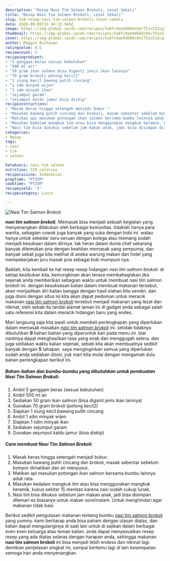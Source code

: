 ```yaml
---
description: "Resep Nasi Tim Salmon Brokoli, Lezat Sekali"
title: "Resep Nasi Tim Salmon Brokoli, Lezat Sekali"
slug: 528-resep-nasi-tim-salmon-brokoli-lezat-sekali
date: 2020-09-05T15:44:33.949Z
image: https://img-global.cpcdn.com/recipes/5a6fc9ae9d68dc84/751x532cq70/nasi-tim-salmon-brokoli-foto-resep-utama.jpg
thumbnail: https://img-global.cpcdn.com/recipes/5a6fc9ae9d68dc84/751x532cq70/nasi-tim-salmon-brokoli-foto-resep-utama.jpg
cover: https://img-global.cpcdn.com/recipes/5a6fc9ae9d68dc84/751x532cq70/nasi-tim-salmon-brokoli-foto-resep-utama.jpg
author: Maggie Buchanan
ratingvalue: 4.1
reviewcount: 5
recipeingredient:
- "5 genggam beras sesuai kebutuhan"
- "500 ml air"
- "50 gram ikan salmon bisa diganti jenis ikan lainnya"
- "70 gram brokoli potong kecil2"
- "1 siung kecil bawang putih cincang"
- "1 sdm minyak wijen"
- "1 sdm minyak ikan"
- "sejumput garam"
- "sejumput kaldu jamur bisa diskip"
recipeinstructions:
- "Masak beras hingga setengah menjadi bubur."
- "Masukan bawang putih cincang dan brokoli, masak sebentar sebelum kompor dimatikan dan air menyusut."
- "Matikan api masukan potongan ikan salmon bersama bumbu lainnya aduk rata."
- "Masukan kedalam mangkuk tim atau bisa menggunakan mangkuk keramik, kukus sekitar 15 menitan karena nasi sudah cukup lunak."
- "Nasi tim bisa dikukus sebelum jam makan anak, jadi bisa disimpan dilemari es biasanya untuk makan sore/malam. Untuk menghindari agar makanan tidak basi."
categories:
- Resep
tags:
- nasi
- tim
- salmon

katakunci: nasi tim salmon 
nutrition: 229 calories
recipecuisine: Indonesian
preptime: "PT35M"
cooktime: "PT35M"
recipeyield: "2"
recipecategory: Lunch

---
```



![Nasi Tim Salmon Brokoli](https://img-global.cpcdn.com/recipes/5a6fc9ae9d68dc84/751x532cq70/nasi-tim-salmon-brokoli-foto-resep-utama.jpg)

<b><i>nasi tim salmon brokoli</i></b>, Memasak bisa menjadi sebuah kegiatan yang menyenangkan dilakukan oleh berbagai komunitas. tidaklah hanya para wanita, sebagian cowok juga banyak yang suka dengan hobi ini. walau hanya untuk sekedar seru seruan dengan kolega atau memang sudah menjadi kesukaan dalam dirinya. tak heran dalam dunia chef sekarang banyak ditemukan pria dengan keahlian memasak yang sempurna, dan banyak sekali juga kita melihat di aneka warung makan dan hotel yang mempekerjakan juru masak pria sebagai koki mumpuni nya.



Baiklah, kita kembali ke hal resep resep hidangan <i>nasi tim salmon brokoli</i>. di setiap kesibukan kita, kemungkinan akan terasa membahagiakan jika sejenak anda memberikan sebagian waktu untuk membuat nasi tim salmon brokoli ini. dengan kesuksesan kalian dalam membuat makanan tersebut, akan menjadikan diri kalian bangga dengan hasil olahan kita sendiri. dan juga disini dengan situs ini kita akan dapat pedoman untuk meracik makanan <u>nasi tim salmon brokoli</u> tersebut menjadi makanan yang lezat dan nikmat, oleh sebab itu tandai alamat laman ini di gadget anda sebagai salah satu referensi kita dalam meracik hidangan baru yang endes.


Mari langsung saja kita awali untuk membeli perlengkapan yang diperlukan dalam memasak masakan <u><i>nasi tim salmon brokoli</i></u> ini. setidak tidaknya dibutuhkan <b>9</b> bahan bahan yang diperuntuk kan pada menu ini. biar nantinya dapat menghasilkan rasa yang enak dan menggugah selera. dan juga sediakan waktu kalian sejenak, sebab kita akan membuatnya sedikit banyak dengan <b>5</b> tahapan. saya menginginkan semua yang diperlukan sudah anda sediakan disini, yuk mari kita mulai dengan mengamati dulu bahan perlengkapan berikut ini.

<!--inarticleads1-->

##### Bahan-bahan dan bumbu-bumbu yang dibutuhkan untuk pembuatan Nasi Tim Salmon Brokoli:

1. Ambil 5 genggam beras (sesuai kebutuhan)
1. Ambil 500 ml air
1. Sediakan 50 gram ikan salmon (bisa diganti jenis ikan lainnya)
1. Gunakan 70 gram brokoli (potong kecil2)
1. Siapkan 1 siung kecil bawang putih cincang
1. Ambil 1 sdm minyak wijen
1. Siapkan 1 sdm minyak ikan
1. Sediakan sejumput garam
1. Gunakan sejumput kaldu jamur (bisa diskip)




<!--inarticleads2-->

##### Cara membuat Nasi Tim Salmon Brokoli:

1. Masak beras hingga setengah menjadi bubur.
1. Masukan bawang putih cincang dan brokoli, masak sebentar sebelum kompor dimatikan dan air menyusut.
1. Matikan api masukan potongan ikan salmon bersama bumbu lainnya aduk rata.
1. Masukan kedalam mangkuk tim atau bisa menggunakan mangkuk keramik, kukus sekitar 15 menitan karena nasi sudah cukup lunak.
1. Nasi tim bisa dikukus sebelum jam makan anak, jadi bisa disimpan dilemari es biasanya untuk makan sore/malam. Untuk menghindari agar makanan tidak basi.




Berikut sedikit pengulasan makanan tentang bumbu <u>nasi tim salmon brokoli</u> yang yummy. kami berharap anda bisa paham dengan ulasan diatas, dan kalian dapat mengulanginya di saat lain untuk di sajikan dalam berbagai even even keluarga atau teman kalian. anda dapat menyesuaikan resep resep yang ada diatas selaras dengan harapan anda, sehingga makanan <b>nasi tim salmon brokoli</b> ini bisa menjadi lebih endess dan nikmat lagi. demikian penjelasan singkat ini, sampai bertemu lagi di lain kesempatan. semoga hari anda menyenangkan.
